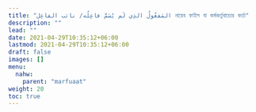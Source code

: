 ```yaml
---
title: "المَفعُولُ الذِي لَم يُسَمَّ فاعِلُه/ نائب الفاعِل নায়েব ফাইল বা কর্মকর্তৃবাচ্যের কর্তা"
description: ""
lead: ""
date: 2021-04-29T10:35:12+06:00
lastmod: 2021-04-29T10:35:12+06:00
draft: false
images: []
menu: 
  nahw:
    parent: "marfuaat"
weight: 20
toc: true
---
```



